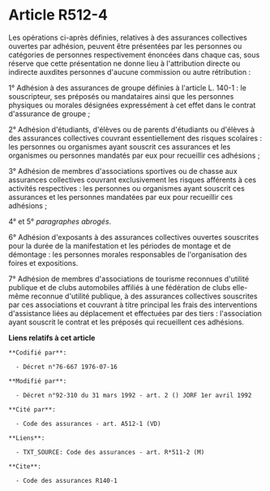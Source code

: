 # Article R512-4

Les opérations ci-après définies, relatives à des assurances collectives ouvertes par adhésion, peuvent être présentées par
les personnes ou catégories de personnes respectivement énoncées dans chaque cas, sous réserve que cette présentation ne
donne lieu à l'attribution directe ou indirecte auxdites personnes d'aucune commission ou autre rétribution :

1° Adhésion à des assurances de groupe définies à l'article L. 140-1 : le souscripteur, ses préposés ou mandataires ainsi que
les personnes physiques ou morales désignées expressément à cet effet dans le contrat d'assurance de groupe ;

2° Adhésion d'étudiants, d'élèves ou de parents d'étudiants ou d'élèves à des assurances collectives couvrant essentiellement
des risques scolaires : les personnes ou organismes ayant souscrit ces assurances et les organismes ou personnes mandatés par
eux pour recueillir ces adhésions ;

3° Adhésion de membres d'associations sportives ou de chasse aux assurances collectives couvrant exclusivement les risques
afférents à ces activités respectives : les personnes ou organismes ayant souscrit ces assurances et les personnes mandatées
par eux pour recueillir ces adhésions ;

4° et 5° *paragraphes abrogés*.

6° Adhésion d'exposants à des assurances collectives ouvertes souscrites pour la durée de la manifestation et les périodes de
montage et de démontage : les personnes morales responsables de l'organisation des foires et expositions.

7° Adhésion de membres d'associations de tourisme reconnues d'utilité publique et de clubs automobiles affiliés à une
fédération de clubs elle-même reconnue d'utilité publique, à des assurances collectives souscrites par ces associations et
couvrant à titre principal les frais des interventions d'assistance liées au déplacement et effectuées par des tiers :
l'association ayant souscrit le contrat et les préposés qui recueillent ces adhésions.

**Liens relatifs à cet article**

	**Codifié par**:

	  - Décret n°76-667 1976-07-16

	**Modifié par**:

	  - Décret n°92-310 du 31 mars 1992 - art. 2 () JORF 1er avril 1992

	**Cité par**:

	  - Code des assurances - art. A512-1 (VD)

	**Liens**:

	  - TXT_SOURCE: Code des assurances - art. R*511-2 (M)

	**Cite**:

	  - Code des assurances R140-1
